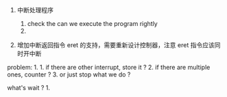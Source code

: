 1. 中断处理程序
    1. check the can we execute the program rightly
    2. 

2. 增加中断返回指令 eret 的支持，需要重新设计控制器，注意 eret 指令应该同时开中断


problem:
1. 
    1. if there are other interrupt, store it ?
    2. if there are multiple ones, counter ?
    3. or just stop what we do ?

what's wait ?
1. 